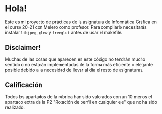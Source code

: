 # Hola!
Este es mi proyecto de prácticas de la asignatura de Informática Gráfica en el curso 20-21 con Melero como profesor. Para compilarlo necesitarás instalar `libjpeg`, `glew` y `freeglut` antes de usar el makefile.

## Disclaimer!
Muchas de las cosas que aparecen en este código no tendrán mucho sentido o no estarán implementadas de la forma más eficiente o elegante posible debido a la necesidad de llevar al día el resto de asignaturas.

## Calificación
Todos los apartados de la rúbrica han sido valorados con un 10 menos el apartado extra de la P2 "Rotación de perfil en cualquier eje" que no ha sido realizado.
